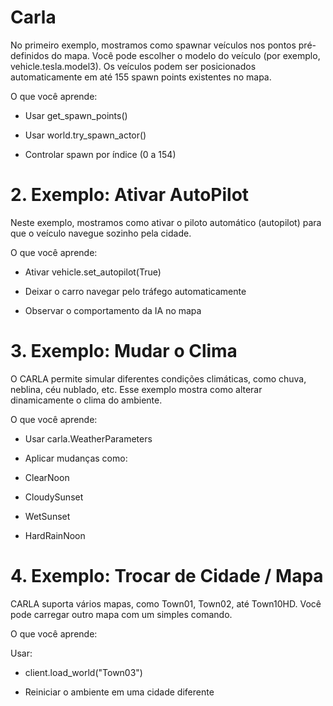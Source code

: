 # Carla
 No primeiro exemplo, mostramos como spawnar veículos nos pontos pré-definidos do mapa.
Você pode escolher o modelo do veículo (por exemplo, vehicle.tesla.model3).
Os veículos podem ser posicionados automaticamente em até 155 spawn points existentes no mapa.

O que você aprende:

- Usar get_spawn_points()

- Usar world.try_spawn_actor()

- Controlar spawn por índice (0 a 154)



# 2. Exemplo: Ativar AutoPilot
Neste exemplo, mostramos como ativar o piloto automático (autopilot) para que o veículo navegue sozinho pela cidade.

 O que você aprende:

- Ativar vehicle.set_autopilot(True)

- Deixar o carro navegar pelo tráfego automaticamente

- Observar o comportamento da IA no mapa



# 3. Exemplo: Mudar o Clima
O CARLA permite simular diferentes condições climáticas, como chuva, neblina, céu nublado, etc. Esse exemplo mostra como alterar dinamicamente o clima do ambiente.

O que você aprende:

- Usar carla.WeatherParameters

- Aplicar mudanças como:

- ClearNoon

- CloudySunset

- WetSunset

- HardRainNoon

# 4. Exemplo: Trocar de Cidade / Mapa
CARLA suporta vários mapas, como Town01, Town02, até Town10HD. Você pode carregar outro mapa com um simples comando.

O que você aprende:

Usar:

- client.load_world("Town03")

- Reiniciar o ambiente em uma cidade diferente

